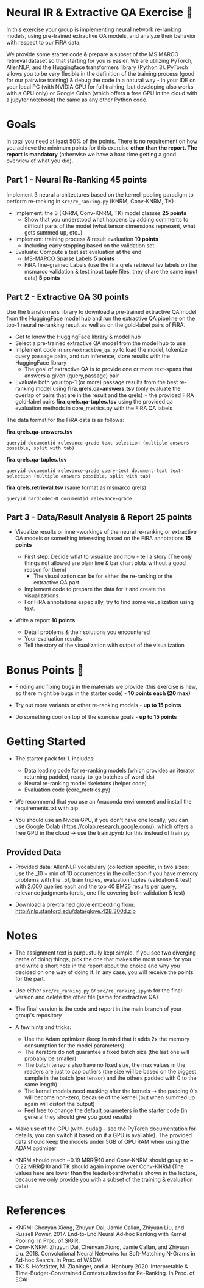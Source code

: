 # Neural IR & Extractive QA Exercise 🔎

In this exercise your group is implementing neural network re-ranking models, using pre-trained extractive QA models, and analyze their behavior with respect to our FiRA data.

We provide some starter code & prepare a subset of the MS MARCO retrieval dataset so that starting for you is easier. We are utilizing PyTorch, AllenNLP, and the Huggingface transformers library (Python 3). PyTorch allows you to be very flexible in the definition of the training process (good for our pairwise training) & debug the code in a natural way - in your IDE on your local PC (with NVIDIA GPU for full training, but developing also works with a CPU only) or Google Colab (which offers a free GPU in the cloud with a jupyter notebook) the same as any other Python code. 

# Goals

In total you need at least 50% of the points. There is no requirement on how you achieve the minimum points for this exercise **other than the report. The report is mandatory** (otherwise we have a hard time getting a good overview of what you did). 

## Part 1 - Neural Re-Ranking **45 points**

Implement 3 neural architectures based on the kernel-pooling paradigm to perform re-ranking in ``src/re_ranking.py`` (KNRM, Conv-KNRM, TK)
	
- Implement: the 3 (KNRM, Conv-KNRM, TK) model classes **25 points**
   - Show that you understood what happens by adding comments to difficult parts of the model (what tensor dimensions represent, what gets summed up, etc..)
- Implement: training process & result evaluation **10 points**
    - Including early stopping based on the validation set
- Evaluate: Compute a test set evaluation at the end
	- MS-MARCO Sparse Labels **5 points**
	- FiRA fine-grained Labels (use the fira.qrels.retrieval.tsv labels on the msmarco validation & test input tuple files, they share the same input data) **5 points**
	
## Part 2 - Extractive QA **30 points**

Use the transformers library to download a pre-trained extractive QA model from the HuggingFace model hub and run the extractive QA pipeline on the top-1 neural re-ranking result as well as on the gold-label pairs of FiRA. 

- Get to know the HuggingFace library & model hub
- Select a pre-trained extractive QA model from the model hub to use
- Implement code  in ``src/extractive_qa.py`` to load the model, tokenize query passage pairs, and run inference, store results with the HuggingFace library
	- The goal of extractive QA is to provide one or more text-spans that answers a given (query,passage) pair
- Evaluate both your top-1 (or more) passage results from the best re-ranking model using **fira.qrels.qa-answers.tsv** (only evaluate the overlap of pairs that are in the result and the qrels) + the provided FiRA gold-label pairs **fira.qrels.qa-tuples.tsv** using the provided qa evaluation methods in core_metrics.py with the FiRA QA labels

The data format for the FiRA data is as follows:

**fira.qrels.qa-answers.tsv**

``queryid documentid relevance-grade text-selection (multiple answers possible, split with tab)``

**fira.qrels.qa-tuples.tsv**

``queryid documentid relevance-grade query-text document-text text-selection (multiple answers possible, split with tab)``

**fira.qrels.retrieval.tsv** (same format as msmarco qrels)

``queryid hardcoded-0 documentid relevance-grade``

## Part 3 - Data/Result Analysis & Report **25 points**

- Visualize results or inner-workings of the neural re-ranking or extractive QA models or something interesting based on the FiRA annotations **15 points**

   - First step: Decide what to visualize and how - tell a story (The only things not allowed are plain line & bar chart plots without a good reason for them)
		- The visualization can be for either the re-ranking or the extractive QA part
	- Implement code to prepare the data for it and create the visualizations
	- For FiRA annotations especially, try to find some visualization using text.

- Write a report **10 points**

	- Detail problems & their solutions you encountered
	- Your evaluation results
	- Tell the story of the visualization with output of the visualization
		
# Bonus Points 🎉

* Finding and fixing bugs in the materials we provide (this exercise is new, so there might be bugs in the starter code) - **10 points each (20 max)**

* Try out more variants or other re-ranking models - **up to 15 points**

* Do something cool on top of the exercise goals - **up to 15 points**

# Getting Started

*  The starter pack for 1. includes:
	- Data loading code for re-ranking models (which provides an iterator returning padded, ready-to-go batches of word ids)
	- Neural re-ranking model skeletons (helper code)
	- Evaluation code (core_metrics.py)

* We recommend that you use an Anaconda environment and install the requirements.txt with pip

* You should use an Nvidia GPU, if you don't have one locally, you can use Google Colab (https://colab.research.google.com/), which offers a free GPU in the cloud -> use the train.ipynb for this instead of train.py

## Provided Data

* Provided data: AllenNLP vocabulary (collection specific, in two sizes: use the _10 = min of 10 occurrences in the collection if you have memory problems with the _5), train triples, evaluation tuples (validation & test) with 2.000 queries each and the top 40 BM25 results per query, relevance judgments (qrels, one file covering both validation & test)

* Download a pre-trained glove embedding from: http://nlp.stanford.edu/data/glove.42B.300d.zip

# Notes

* The assignment text is purpusfully kept simple. If you see two diverging paths of doing things, pick the one that makes the most sense for you and write a short note in the report about the choice and why you decided on one way of doing it. In any case, you will receive the points for the part. 

* Use either ``src/re_ranking.py`` or ``src/re_ranking.ipynb`` for the final version and delete the other file (same for extractive QA)

* The final version is the code and report in the main branch of your group's repository

* A few hints and tricks:
    - Use the Adam optimizer (keep in mind that it adds 2x the memory consumption for the model parameters)
    - The iterators do not guarantee a fixed batch size (the last one will probably be smaller)
	- The batch tensors also have no fixed size, the max values in the readers are just to cap outliers (the size will be based on the biggest sample in the batch (per tensor) and the others padded with 0 to the same length)
    - The kernel models need masking after the kernels -> the padding 0's will become non-zero, because of the kernel (but when summed up again will distort the output) 
    - Feel free to change the default parameters in the starter code (in general they should give you good results)

* Make use of the GPU (with .cuda() - see the PyTorch documentation for details, you can switch it based on if a GPU is available). The provided data should keep the models under 5GB of GPU RAM when using the ADAM optimizer

* KNRM should reach ~0.19 MRR@10 and Conv-KNRM should go up to ~ 0.22 MRR@10 and TK should again improve over Conv-KNRM (The values here are lower than the leaderboard/what is shown in the lecture, because we only provide you with a subset of the training & evaluation data)

# References

* KNRM: Chenyan Xiong, Zhuyun Dai, Jamie Callan, Zhiyuan Liu, and Russell Power. 2017. End-to-End Neural Ad-hoc Ranking with Kernel Pooling. In Proc. of SIGIR.
* Conv-KNRM: Zhuyun Dai, Chenyan Xiong, Jamie Callan, and Zhiyuan Liu. 2018. Convolutional Neural Networks for Soft-Matching N-Grams in Ad-hoc Search. In Proc. of WSDM
* TK: S. Hofstätter, M. Zlabinger, and A. Hanbury 2020. Interpretable & Time-Budget-Constrained Contextualization for Re-Ranking. In Proc. of ECAI 
